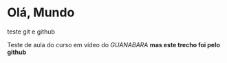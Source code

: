 # Olá, Mundo
 teste git e github

Teste de aula do curso em vídeo do *GUANABARA* **mas este trecho foi pelo github**



